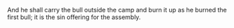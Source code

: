 And he shall carry the bull outside the camp and burn it up as he burned the first bull; it is the sin offering for the assembly.
